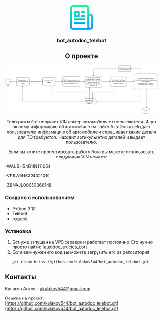 <!-- PROJECT LOGO -->
<br />
<div align="center">
  <a href="https://github.com/kulakov544/bot_autodoc_telebot.git">
    <img src="images/logo.png" alt="Logo" width="80" height="80">
  </a>

<h3 align="center">bot_autodoc_telebot</h3>



<!-- ABOUT THE PROJECT -->
## О проекте

![Product Name Screen Shot][product-screenshot]

Телеграмм бот получает VIN номер автомобиля от пользователя. Ищет по нему информацию об автомобиле на сайте AutoDoc.ru. 
Выдает пользователю информацию об автомобиле и спрашивает какие детали для ТО требуются. 
Находит артикулы этих деталей и выдает пользователю.


Если вы хотите протестировать работу бота вы можете использовать следующие VIN номера:
</div>
-WAUBH54B11N111054

-VF1LA0H5324321010

-Z8NAJL00050366148


### Создано с использованием

- Python 3.12
- Telebot
- request


### Установка

1. Бот уже запущен на VPS сервере и работает постоянно. Его нужно просто найти: [autodoc_articles_bot]
2. Если вам нужен его код вы можете загрузить его из репозитория
   ```sh
   git clone https://github.com/kulakov544/bot_autodoc_telebot.git
   ```

<!-- CONTACT -->
## Контакты

Кулаков Антон -  akulakov544@gmail.com

Ссылка на проект: [https://github.com/kulakov544/bot_autodoc_telebot.git](https://github.com/kulakov544/bot_autodoc_telebot.git)



<!-- MARKDOWN LINKS & IMAGES -->
<!-- https://www.markdownguide.org/basic-syntax/#reference-style-links -->
[product-screenshot]: images/shema_autodoc_bot.png

